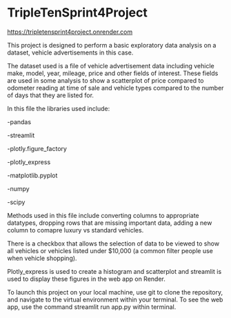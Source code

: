 # TripleTenSprint4Project

https://tripletensprint4project.onrender.com

This project is designed to perform a basic exploratory data analysis on a dataset, vehicle advertisements in this case.

The dataset used is a file of vehicle advertisement data including vehicle make, model, year, mileage, price and other fields of interest. These fields are used in some analysis to show a scatterplot of price compared to odometer reading at time of sale and vehicle types compared to the number of days that they are listed for.

In this file the libraries used include:

  -pandas
  
  -streamlit
  
  -plotly.figure_factory
  
  -plotly_express
  
  -matplotlib.pyplot
  
  -numpy
  
  -scipy


Methods used in this file include converting columns to appropriate datatypes, dropping rows that are missing important data, adding a new column to comapre luxury vs standard vehicles.

There is a checkbox that allows the selection of data to be viewed to show all vehicles or vehicles listed under $10,000 (a common filter people use when vehicle shopping).

Plotly_express is used to create a histogram and scatterplot and streamlit is used to display these figures in the web app on Render.

To launch this project on your local machine, use git to clone the repository, and navigate to the virtual environment within your terminal. To see the web app, use the command streamlit run app.py within terminal.
